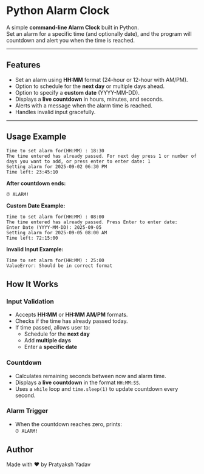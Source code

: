 # Python Alarm Clock

A simple **command-line Alarm Clock** built in Python.  
Set an alarm for a specific time (and optionally date), and the program will countdown and alert you when the time is reached.

---

## Features
- Set an alarm using **HH:MM** format (24-hour or 12-hour with AM/PM).  
- Option to schedule for the **next day** or multiple days ahead.  
- Option to specify a **custom date** (YYYY-MM-DD).  
- Displays a **live countdown** in hours, minutes, and seconds.  
- Alerts with a message when the alarm time is reached.  
- Handles invalid input gracefully.

---

## Usage Example

```
Time to set alarm for(HH:MM) : 18:30
The time entered has already passed. For next day press 1 or number of days you want to add, or press enter to enter date: 1
Setting alarm for 2025-09-02 06:30 PM
Time left: 23:45:10
```


**After countdown ends:**
```
⏰ ALARM!
```


**Custom Date Example:**
```
Time to set alarm for(HH:MM) : 08:00
The time entered has already passed. Press Enter to enter date:
Enter Date (YYYY-MM-DD): 2025-09-05
Setting alarm for 2025-09-05 08:00 AM
Time left: 72:15:00
```


**Invalid Input Example:**
```
Time to set alarm for(HH:MM) : 25:00
ValueError: Should be in correct format
````

## How It Works

### Input Validation
- Accepts **HH:MM** or **HH:MM AM/PM** formats.
- Checks if the time has already passed today.
- If time passed, allows user to:
  - Schedule for the **next day**
  - Add **multiple days**
  - Enter a **specific date**

### Countdown
- Calculates remaining seconds between now and alarm time.
- Displays a **live countdown** in the format `HH:MM:SS`.
- Uses a `while` loop and `time.sleep(1)` to update countdown every second.

### Alarm Trigger
- When the countdown reaches zero, prints:<br>
`⏰ ALARM!`

## Author
Made with ❤️ by Pratyaksh Yadav